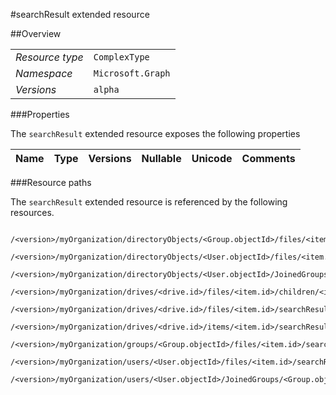 #searchResult extended resource

 



##Overview

|  |  | 
| :-- | :-- | 
| _Resource type_ | `ComplexType` | 
| _Namespace_ | `Microsoft.Graph` | 
| _Versions_ | `alpha` | 


###Properties

The `searchResult` extended resource exposes the following properties 

| Name | Type | Versions | Nullable | Unicode | Comments | 
| :-- | :-- | :-- | :-- | :-- | :-- | 


###Resource paths

The `searchResult` extended resource is referenced by the following resources. 

```
	/<version>/myOrganization/directoryObjects/<Group.objectId>/files/<item.id>/searchResult
	/<version>/myOrganization/directoryObjects/<User.objectId>/files/<item.id>/searchResult
	/<version>/myOrganization/directoryObjects/<User.objectId>/JoinedGroups/<Group.objectId>/files/<item.id>/searchResult
	/<version>/myOrganization/drives/<drive.id>/files/<item.id>/children/<item.id>/searchResult
	/<version>/myOrganization/drives/<drive.id>/files/<item.id>/searchResult
	/<version>/myOrganization/drives/<drive.id>/items/<item.id>/searchResult
	/<version>/myOrganization/groups/<Group.objectId>/files/<item.id>/searchResult
	/<version>/myOrganization/users/<User.objectId>/files/<item.id>/searchResult
	/<version>/myOrganization/users/<User.objectId>/JoinedGroups/<Group.objectId>/files/<item.id>/searchResult
```





<!-- {
"type": "#page.annotation",
"tocPath": "ComplexType/searchResult",
"section": "documentation"
} -->
